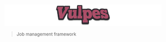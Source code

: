 ![Vulpes logo](https://github.com/Kiosked/vulpes/raw/master/vulpes_logo.jpg)

> Job management framework
